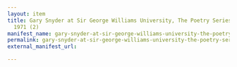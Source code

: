 ```yaml
---
layout: item
title: Gary Snyder at Sir George Williams University, The Poetry Series, 5 November
  1971 (2)
manifest_name: gary-snyder-at-sir-george-williams-university-the-poetry-series-5-november-1971-2-
permalink: gary-snyder-at-sir-george-williams-university-the-poetry-series-5-november-1971-2-
external_manifest_url: 

---
```

<!-- Add an essay or interpretive material below this line,
using HTML or markdown.  Do not modify this file above this line -->

